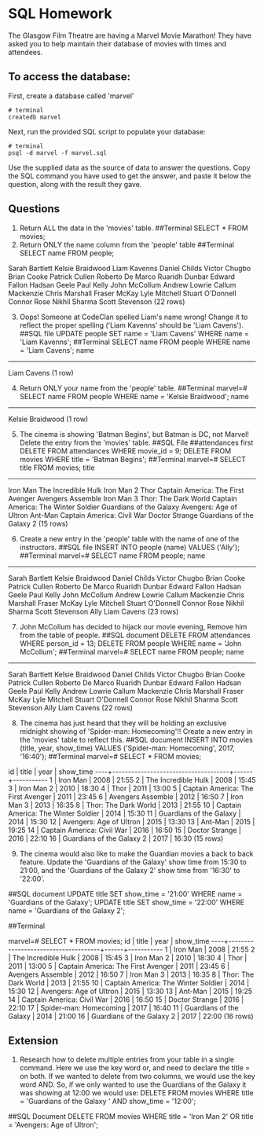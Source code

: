 # SQL Homework

The Glasgow Film Theatre are having a Marvel Movie Marathon! They have asked you to help maintain their database of movies with times and attendees.

## To access the database:

First, create a database called 'marvel'
```
# terminal
createdb marvel
```

Next, run the provided SQL script to populate your database:
```
# terminal
psql -d marvel -f marvel.sql
```

Use the supplied data as the source of data to answer the questions.  Copy the SQL command you have used to get the answer, and paste it below the question, along with the result they gave.

## Questions

1. Return ALL the data in the 'movies' table.
##Terminal
SELECT * FROM movies;
2. Return ONLY the name column from the 'people' table
##Terminal
SELECT name FROM people;

Sarah Bartlett
 Kelsie Braidwood
 Liam Kavenns
 Daniel Childs
 Victor Chugbo
 Brian Cooke
 Patrick Cullen
 Roberto De Marco
 Ruaridh Dunbar
 Edward Fallon
 Hadsan Geele
 Paul Kelly
 John McCollum
 Andrew Lowrie
 Callum Mackenzie
 Chris Marshall
 Fraser McKay
 Lyle Mitchell
 Stuart O'Donnell
 Connor Rose
 Nikhil Sharma
 Scott Stevenson
(22 rows)

3. Oops! Someone at CodeClan spelled Liam's name wrong! Change it to reflect the proper spelling ('Liam Kavenns' should be 'Liam Cavens').
##SQL file
UPDATE people SET name = 'Liam Cavens' WHERE name = 'Liam Kavenns';
##Terminal
SELECT name FROM people WHERE name = 'Liam Cavens';
    name     
-------------
 Liam Cavens
(1 row)

4. Return ONLY your name from the 'people' table.
##Terminal
marvel=# SELECT name FROM people WHERE name = 'Kelsie Braidwood';
       name       
------------------
 Kelsie Braidwood
(1 row)

5. The cinema is showing 'Batman Begins', but Batman is DC, not Marvel! Delete the entry from the 'movies' table.
##SQL File ##attendances first
DELETE FROM attendances WHERE movie_id = 9;
DELETE FROM movies WHERE title = 'Batman Begins';
##Terminal
marvel=# SELECT title FROM movies;
                title                
-------------------------------------
 Iron Man
 The Incredible Hulk
 Iron Man 2
 Thor
 Captain America: The First Avenger
 Avengers Assemble
 Iron Man 3
 Thor: The Dark World
 Captain America: The Winter Soldier
 Guardians of the Galaxy
 Avengers: Age of Ultron
 Ant-Man
 Captain America: Civil War
 Doctor Strange
 Guardians of the Galaxy 2
(15 rows)

6. Create a new entry in the 'people' table with the name of one of the instructors.
##SQL file
INSERT INTO people (name) VALUES ('Ally');
##Terminal
marvel=# SELECT name FROM people;
       name       
------------------
 Sarah Bartlett
 Kelsie Braidwood
 Daniel Childs
 Victor Chugbo
 Brian Cooke
 Patrick Cullen
 Roberto De Marco
 Ruaridh Dunbar
 Edward Fallon
 Hadsan Geele
 Paul Kelly
 John McCollum
 Andrew Lowrie
 Callum Mackenzie
 Chris Marshall
 Fraser McKay
 Lyle Mitchell
 Stuart O'Donnell
 Connor Rose
 Nikhil Sharma
 Scott Stevenson
 Ally
 Liam Cavens
(23 rows)

7. John McCollum has decided to hijack our movie evening, Remove him from the table of people.
##SQL document
DELETE FROM attendances WHERE person_id = 13;
DELETE FROM people WHERE name = 'John McCollum';
##Terminal
marvel=# SELECT name FROM people;
       name       
------------------
 Sarah Bartlett
 Kelsie Braidwood
 Daniel Childs
 Victor Chugbo
 Brian Cooke
 Patrick Cullen
 Roberto De Marco
 Ruaridh Dunbar
 Edward Fallon
 Hadsan Geele
 Paul Kelly
 Andrew Lowrie
 Callum Mackenzie
 Chris Marshall
 Fraser McKay
 Lyle Mitchell
 Stuart O'Donnell
 Connor Rose
 Nikhil Sharma
 Scott Stevenson
 Ally
 Liam Cavens
(22 rows)

8. The cinema has just heard that they will be holding an exclusive midnight showing of 'Spider-man: Homecoming'!! Create a new entry in the 'movies' table to reflect this.
##SQL document
INSERT INTO movies (title, year, show_time) VALUES ('Spider-man: Homecoming', 2017, '16:40');
##Terminal
marvel=# SELECT * FROM movies;

 id |                title                | year | show_time
----+-------------------------------------+------+-----------
  1 | Iron Man                            | 2008 | 21:55
  2 | The Incredible Hulk                 | 2008 | 15:45
  3 | Iron Man 2                          | 2010 | 18:30
  4 | Thor                                | 2011 | 13:00
  5 | Captain America: The First Avenger  | 2011 | 23:45
  6 | Avengers Assemble                   | 2012 | 16:50
  7 | Iron Man 3                          | 2013 | 16:35
  8 | Thor: The Dark World                | 2013 | 21:55
 10 | Captain America: The Winter Soldier | 2014 | 15:30
 11 | Guardians of the Galaxy             | 2014 | 15:30
 12 | Avengers: Age of Ultron             | 2015 | 13:30
 13 | Ant-Man                             | 2015 | 19:25
 14 | Captain America: Civil War          | 2016 | 16:50
 15 | Doctor Strange                      | 2016 | 22:10
 16 | Guardians of the Galaxy 2           | 2017 | 16:30
(15 rows)

9. The cinema would also like to make the Guardian movies a back to back feature. Update the 'Guardians of the Galaxy' show time from 15:30 to 21:00, and the 'Guardians of the Galaxy 2' show time from '16:30' to '22:00'.

##SQL document
UPDATE title SET show_time = '21:00' WHERE name = 'Guardians of the Galaxy';
UPDATE title SET show_time = '22:00' WHERE name = 'Guardians of the Galaxy 2';

##Terminal

marvel=# SELECT * FROM movies;
 id |                title                | year | show_time
----+-------------------------------------+------+-----------
  1 | Iron Man                            | 2008 | 21:55
  2 | The Incredible Hulk                 | 2008 | 15:45
  3 | Iron Man 2                          | 2010 | 18:30
  4 | Thor                                | 2011 | 13:00
  5 | Captain America: The First Avenger  | 2011 | 23:45
  6 | Avengers Assemble                   | 2012 | 16:50
  7 | Iron Man 3                          | 2013 | 16:35
  8 | Thor: The Dark World                | 2013 | 21:55
 10 | Captain America: The Winter Soldier | 2014 | 15:30
 12 | Avengers: Age of Ultron             | 2015 | 13:30
 13 | Ant-Man                             | 2015 | 19:25
 14 | Captain America: Civil War          | 2016 | 16:50
 15 | Doctor Strange                      | 2016 | 22:10
 17 | Spider-man: Homecoming              | 2017 | 16:40
 11 | Guardians of the Galaxy             | 2014 | 21:00
 16 | Guardians of the Galaxy 2           | 2017 | 22:00
(16 rows)

## Extension

1. Research how to delete multiple entries from your table in a single command.
Here we use the key word or, and need to declare the title = on both.
If we wanted to delete from two columns, we would use the key word AND.
So, if we only wanted to use the Guardians of the Galaxy it was showing at 12:00 we would use:
DELETE FROM movies WHERE title = 'Guardians of the Galaxy ' AND show_time = '12:00';


##SQL Document
DELETE FROM movies WHERE title = 'Iron Man 2' OR title = 'Avengers: Age of Ultron';
